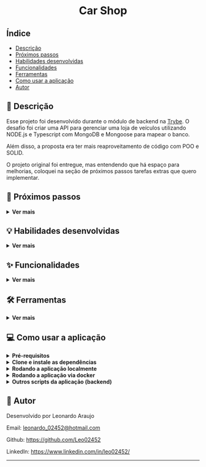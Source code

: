 <h1 align="center">Car Shop</h1>


## Índice

- [Descrição](#page_facing_up-descrição)
- [Próximos passos](#construction-próximos-passos)
- [Habilidades desenvolvidas](#bulb-habilidades-desenvolvidas)
- [Funcionalidades](#sparkles-funcionalidades)
- [Ferramentas](#hammer_and_wrench-ferramentas)
- [Como usar a aplicação](#computer-como-usar-a-aplicação)
- [Autor](#memo-autor)


## :page_facing_up: Descrição

Esse projeto foi desenvolvido durante o módulo de backend na [Trybe](https://www.betrybe.com/). O desafio foi criar uma API para gerenciar uma loja de veículos utilizando NODE.js e Typescript com MongoDB e Mongoose para mapear o banco.

Além disso, a proposta era ter mais reaproveitamento de código com POO e SOLID.

O projeto original foi entregue, mas entendendo que há espaço para melhorias, coloquei na seção de próximos passos tarefas extras que quero implementar.


## :construction: Próximos passos
<details>
  <summary><strong>Ver mais</strong></summary>

- [ ] Criar uma documentação Swagger para a API.
- [ ] Terminar os testes unitários para cobrir 100% da aplicação (cobertura atualmente em 70%)
</details>


## :bulb: Habilidades desenvolvidas
<details>
  <summary><strong>Ver mais</strong></summary>

- Criar classes mais genericas para reaproveitamento de código

- Catálogo de erros

- Testes unitários com Typescript

- Criar uma API com MongoDB (e Mongoose para mapeamento)
</details>


## :sparkles: Funcionalidades
<details>
  <summary><strong>Ver mais</strong></summary>

:heavy_check_mark: Criar um carro

:heavy_check_mark: Editar um carro

:heavy_check_mark: Listar todos os carros

:heavy_check_mark: Listar apenas um carro

:heavy_check_mark: Deletar um carro

:heavy_check_mark: Criar uma moto

:heavy_check_mark: Editar uma moto

:heavy_check_mark: Listar todas as motos

:heavy_check_mark: Listar apenas uma moto

:heavy_check_mark: Deletar uma moto
</details>


## :hammer_and_wrench: Ferramentas
<details>
  <summary><strong>Ver mais</strong></summary>

* [NODE.js](https://nodejs.org/en/)
* [Typescript](https://www.typescriptlang.org/)
* [Express](https://expressjs.com/pt-br/) para criar a API
* [Express-async-errors](https://www.npmjs.com/package/express-async-errors) para capturar erros
* [Eslint](https://eslint.org/) para padronizar o código e evitar code-smells
* [Nodemon](https://nodemon.io/) para monitorar a aplicação em tempo real durante o desenvolvimento
* [Zod](https://zod.dev/) para validar dados vindos de requisições e criar interfaces
* [Dotenv](https://www.npmjs.com/package/dotenv) para usar variáveis de ambiente
* [Mocha](https://mochajs.org/), [Chai](https://www.chaijs.com/) e [Sinon](https://sinonjs.org/) para testar a aplicação
* [Istanbul](https://istanbul.js.org/) para medir a cobertura de testes da aplicação
* [Mongoose](https://mongoosejs.com/) para mapear o banco de dados
* [MongoDB](https://www.mongodb.com/) para banco de dados
</details>


## :computer: Como usar a aplicação
<details>
  <summary><strong>Pré-requisitos</strong></summary>

Antes de começar, você vai precisar ter instalado em sua máquina as seguintes ferramentas:

- [Node.js (v16)](https://nodejs.org/en/)
- [Git](https://git-scm.com)
- [MongoDB](https://www.mongodb.com/)
</details>

<details>
  <summary><strong>Clone e instale as dependências</strong></summary>
1 - Clone esse repositório para sua máquina com o seguinte comando:

```bash
 git clone git@github.com:Leo02452/car-shop.git
```

2 - Entre na pasta criada:

```
 cd car-shop
```

3 - Instale as dependências:

```
 npm install
```
</details>

<details>
  <summary><strong>Rodando a aplicação localmente</strong></summary>
4 - Inicie a aplicação:

```
 npm start
```
</details>

<details>
  <summary><strong>Rodando a aplicação via docker</strong></summary>

Antes de começar, você vai precisar ter instalado em sua máquina, além de NODE e Git, as seguintes ferramentas:

- [Docker](https://www.docker.com/)
- [Docker-compose](https://docs.docker.com/compose/) na versão igual ou superior a 16.05.0

4 - Construa os containers:

```
 docker-compose up -d
```

5 - Para visualizar o terminal com a aplicação rodando, execute o comando:

```
 docker container run logs car-shop
```
</details>

<details>
  <summary><strong>Outros scripts da aplicação (backend)</strong></summary>

* `npm run dev` para rodar a aplicação com Nodemon e atualizá-la automaticamente após alteração de qualquer arquivo dentro da pasta src;
* `npm run test:dev` para rodar todos os testes com Mocha;
* `npm run test:coverage` para rodar todos os testes e gerar o relatório de cobertura na tela do terminal;
* `npm run lint` para rodar o ESLint;
</details>


## :memo: Autor

Desenvolvido por Leonardo Araujo

Email: leonardo_02452@hotmail.com

Github: https://github.com/Leo02452

LinkedIn: https://www.linkedin.com/in/leo02452/

---
